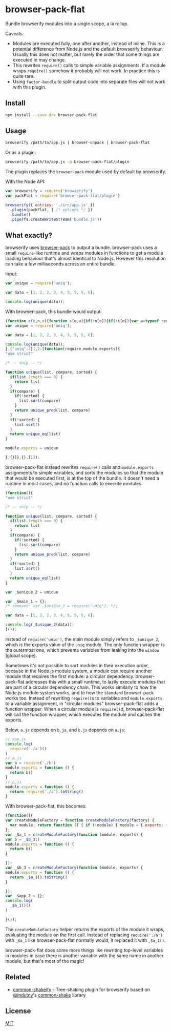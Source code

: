 # browser-pack-flat

Bundle browserify modules into a single scope, a la rollup.

Caveats:

 - Modules are executed fully, one after another, instead of inline.
   This is a potential difference from Node.js and the default browserify behaviour.
   Usually this does not matter, but rarely the order that some things are executed in may change.
 - This rewrites `require()` calls to simple variable assignments.
   If a module wraps `require()` somehow it probably will not work.
   In practice this is quite rare.
 - Using `factor-bundle` to split output code into separate files will not work with this plugin.

## Install

```bash
npm install --save-dev browser-pack-flat
```

## Usage

```bash
browserify /path/to/app.js | browser-unpack | browser-pack-flat
```

Or as a plugin:

```bash
browserify /path/to/app.js -p browser-pack-flat/plugin
```

The plugin replaces the `browser-pack` module used by default by browserify.

With the Node API:

```js
var browserify = require('browserify')
var packFlat = require('browser-pack-flat/plugin')

browserify({ entries: './src/app.js' })
  .plugin(packFlat, { /* options */ })
  .bundle()
  .pipe(fs.createWriteStream('bundle.js'))
```

## What exactly?

browserify uses [browser-pack](https://github.com/browserify/browser-pack) to output a bundle.
browser-pack uses a small `require`-like runtime and wraps modules in functions to get a module loading behaviour that's almost identical to Node.js.
However this resolution can take a few milliseconds across an entire bundle.

Input:

```js
var unique = require('uniq');

var data = [1, 2, 2, 3, 4, 5, 5, 5, 6];

console.log(unique(data));
```

With browser-pack, this bundle would output:

```js
(function e(t,n,r){function s(o,u){if(!n[o]){if(!t[o]){var a=typeof require=="function"&&require;if(!u&&a)return a(o,!0);if(i)return i(o,!0);var f=new Error("Cannot find module '"+o+"'");throw f.code="MODULE_NOT_FOUND",f}var l=n[o]={exports:{}};t[o][0].call(l.exports,function(e){var n=t[o][1][e];return s(n?n:e)},l,l.exports,e,t,n,r)}return n[o].exports}var i=typeof require=="function"&&require;for(var o=0;o<r.length;o++)s(r[o]);return s})({1:[function(require,module,exports){
var unique = require('uniq');

var data = [1, 2, 2, 3, 4, 5, 5, 5, 6];

console.log(unique(data));
},{"uniq":2}],2:[function(require,module,exports){
"use strict"

/* -- snip -- */

function unique(list, compare, sorted) {
  if(list.length === 0) {
    return list
  }
  if(compare) {
    if(!sorted) {
      list.sort(compare)
    }
    return unique_pred(list, compare)
  }
  if(!sorted) {
    list.sort()
  }
  return unique_eq(list)
}

module.exports = unique

},{}]},{},[1]);
```

browser-pack-flat instead rewrites `require()` calls and `module.exports` assignments to simple variables, and sorts the modules so that the module that would be executed first, is at the top of the bundle.
It doesn't need a runtime in most cases, and no function calls to execute modules.

```js
(function(){
"use strict"

/* -- snip -- */

function unique(list, compare, sorted) {
  if(list.length === 0) {
    return list
  }
  if(compare) {
    if(!sorted) {
      list.sort(compare)
    }
    return unique_pred(list, compare)
  }
  if(!sorted) {
    list.sort()
  }
  return unique_eq(list)
}

var _$unique_2 = unique

var _$main_1 = {};
/* removed: var _$unique_2 = require('uniq'); */;

var data = [1, 2, 2, 3, 4, 5, 5, 5, 6];

console.log(_$unique_2(data));
}());
```

Instead of `require('uniq')`, the main module simply refers to `_$unique_2`, which is the exports value of the `uniq` module.
The only function wrapper is the outermost one, which prevents variables from leaking into the `window` (global scope).

Sometimes it's not possible to sort modules in their execution order, because in the Node.js module system, a module can require another module that requires the first module: a circular dependency.
browser-pack-flat addresses this with a small runtime, to lazily execute modules that are part of a circular dependency chain.
This works similarly to how the Node.js module system works, and to how the standard browser-pack works too.
Instead of rewriting `require()`s to variables and `module.exports` to a variable assignment, in "circular modules" browser-pack-flat adds a function wrapper.
When a circular module is `require()`d, browser-pack-flat will call the function wrapper, which executes the module and caches the exports.

Below, `a.js` depends on `b.js`, and `b.js` depends on `a.js`:

```js
// app.js
console.log(
  require('./a')()
)
// a.js
var b = require('./b')
module.exports = function () {
  return b()
}
// b.js
module.exports = function () {
  return require('./a').toString()
}
```

With browser-pack-flat, this becomes:

```js
(function(){
var createModuleFactory = function createModuleFactory(factory) {
  var module; return function () { if (!module) { module = { exports: {} }; factory(module, module.exports) } return module.exports }
};
var _$a_1 = createModuleFactory(function (module, exports) {
var b = _$b_3()
module.exports = function () {
  return b()
}

});
var _$b_3 = createModuleFactory(function (module, exports) {
module.exports = function () {
  return _$a_1().toString()
}

});
var _$app_2 = {};
console.log(
  _$a_1()()
)

}());
```

The `createModuleFactory` helper returns the exports of the module it wraps, evaluating the module on the first call.
Instead of replacing `require('./a')` with `_$a_1` like browser-pack-flat normally would, it replaced it with `_$a_1()`.

browser-pack-flat does some more things like rewriting top-level variables in modules in case there is another variable with the same name in another module, but that's most of the magic!

## Related

 * [common-shakeify](https://github.com/goto-bus-stop/common-shakeify) - Tree-shaking plugin for browserify based on [@indutny](https://github.com/indutny)'s [common-shake](https://github.com/indutny/common-shake) library

## License

[MIT](./LICENSE)

